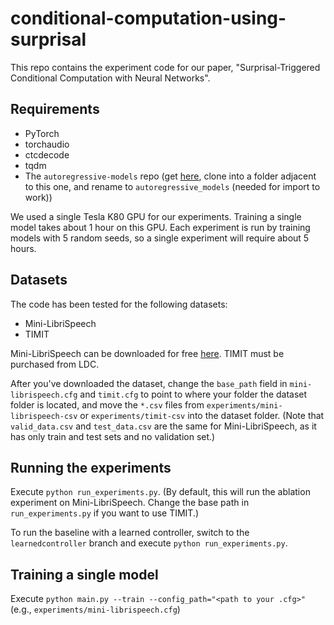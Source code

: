 # conditional-computation-using-surprisal

This repo contains the experiment code for our paper, "Surprisal-Triggered Conditional Computation with Neural Networks".

## Requirements

- PyTorch
- torchaudio
- ctcdecode
- tqdm
- The `autoregressive-models` repo (get [here](https://github.com/lorenlugosch/autoregressive-models), clone into a folder adjacent to this one, and rename to `autoregressive_models` (needed for import to work))

We used a single Tesla K80 GPU for our experiments. Training a single model takes about 1 hour on this GPU. Each experiment is run by training models with 5 random seeds, so a single experiment will require about 5 hours.

## Datasets

The code has been tested for the following datasets:

- Mini-LibriSpeech
- TIMIT

Mini-LibriSpeech can be downloaded for free [here](https://www.openslr.org/31/). TIMIT must be purchased from LDC.

After you've downloaded the dataset, change the `base_path` field in `mini-librispeech.cfg` and `timit.cfg` to point to where your folder the dataset folder is located, and move the `*.csv` files from `experiments/mini-librispeech-csv` or `experiments/timit-csv` into the dataset folder. (Note that `valid_data.csv` and `test_data.csv` are the same for Mini-LibriSpeech, as it has only train and test sets and no validation set.)

## Running the experiments

Execute `python run_experiments.py`. (By default, this will run the ablation experiment on Mini-LibriSpeech. Change the base path in `run_experiments.py` if you want to use TIMIT.)

To run the baseline with a learned controller, switch to the `learnedcontroller` branch and execute `python run_experiments.py`.

## Training a single model

Execute `python main.py --train --config_path="<path to your .cfg>"` (e.g., `experiments/mini-librispeech.cfg`)
